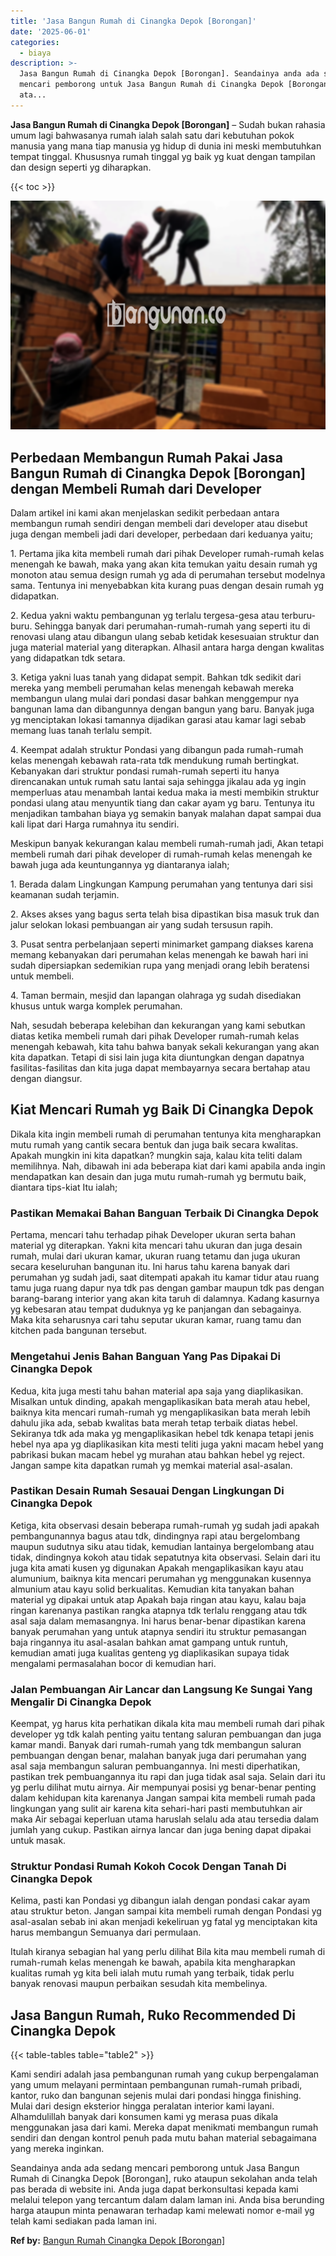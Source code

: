 ```yaml
---
title: 'Jasa Bangun Rumah di Cinangka Depok [Borongan]'
date: '2025-06-01'
categories:
  - biaya
description: >-
  Jasa Bangun Rumah di Cinangka Depok [Borongan]. Seandainya anda ada sedang
  mencari pemborong untuk Jasa Bangun Rumah di Cinangka Depok [Borongan], ruko
  ata...
---
```


**Jasa Bangun Rumah di Cinangka Depok \[Borongan\]** – Sudah bukan rahasia umum lagi bahwasanya rumah ialah salah satu dari kebutuhan pokok manusia yang mana tiap manusia yg hidup di dunia ini meski membutuhkan tempat tinggal. Khususnya rumah tinggal yg baik yg kuat dengan tampilan dan design seperti yg diharapkan.

{{< toc >}}

![Jasa Bangun Rumah di Cinangka Depok [Borongan]](/images/borong-bangunan-19.png)

## Perbedaan Membangun Rumah Pakai Jasa Bangun Rumah di Cinangka Depok \[Borongan\] dengan Membeli Rumah dari Developer

Dalam artikel ini kami akan menjelaskan sedikit perbedaan antara membangun rumah sendiri dengan membeli dari developer atau disebut juga dengan membeli jadi dari developer, perbedaan dari keduanya yaitu;

1\. Pertama jika kita membeli rumah dari pihak Developer rumah-rumah kelas menengah ke bawah, maka yang akan kita temukan yaitu desain rumah yg monoton atau semua design rumah yg ada di perumahan tersebut modelnya sama. Tentunya ini menyebabkan kita kurang puas dengan desain rumah yg didapatkan.

2\. Kedua yakni waktu pembangunan yg terlalu tergesa-gesa atau terburu-buru. Sehingga banyak dari perumahan-rumah-rumah yang seperti itu di renovasi ulang atau dibangun ulang sebab ketidak kesesuaian struktur dan juga material material yang diterapkan. Alhasil antara harga dengan kwalitas yang didapatkan tdk setara.

3\. Ketiga yakni luas tanah yang didapat sempit. Bahkan tdk sedikit dari mereka yang membeli perumahan kelas menengah kebawah mereka membangun ulang mulai dari pondasi dasar bahkan menggempur nya bangunan lama dan dibangunnya dengan bangun yang baru. Banyak juga yg menciptakan lokasi tamannya dijadikan garasi atau kamar lagi sebab memang luas tanah terlalu sempit.

4\. Keempat adalah struktur Pondasi yang dibangun pada rumah-rumah kelas menengah kebawah rata-rata tdk mendukung rumah bertingkat. Kebanyakan dari struktur pondasi rumah-rumah seperti itu hanya direncanakan untuk rumah satu lantai saja sehingga jikalau ada yg ingin memperluas atau menambah lantai kedua maka ia mesti membikin struktur pondasi ulang atau menyuntik tiang dan cakar ayam yg baru. Tentunya itu menjadikan tambahan biaya yg semakin banyak malahan dapat sampai dua kali lipat dari Harga rumahnya itu sendiri.

Meskipun banyak kekurangan kalau membeli rumah-rumah jadi, Akan tetapi membeli rumah dari pihak developer di rumah-rumah kelas menengah ke bawah juga ada keuntungannya yg diantaranya ialah;

1\. Berada dalam Lingkungan Kampung perumahan yang tentunya dari sisi keamanan sudah terjamin.

2\. Akses akses yang bagus serta telah bisa dipastikan bisa masuk truk dan jalur selokan lokasi pembuangan air yang sudah tersusun rapih.

3\. Pusat sentra perbelanjaan seperti minimarket gampang diakses karena memang kebanyakan dari perumahan kelas menengah ke bawah hari ini sudah dipersiapkan sedemikian rupa yang menjadi orang lebih beratensi untuk membeli.

4\. Taman bermain, mesjid dan lapangan olahraga yg sudah disediakan khusus untuk warga komplek perumahan.

Nah, sesudah beberapa kelebihan dan kekurangan yang kami sebutkan diatas ketika membeli rumah dari pihak Developer rumah-rumah kelas menengah kebawah, kita tahu bahwa banyak sekali kekurangan yang akan kita dapatkan. Tetapi di sisi lain juga kita diuntungkan dengan dapatnya fasilitas-fasilitas dan kita juga dapat membayarnya secara bertahap atau dengan diangsur.

## Kiat Mencari Rumah yg Baik Di Cinangka Depok

Dikala kita ingin membeli rumah di perumahan tentunya kita mengharapkan mutu rumah yang cantik secara bentuk dan juga baik secara kwalitas. Apakah mungkin ini kita dapatkan? mungkin saja, kalau kita teliti dalam memilihnya. Nah, dibawah ini ada beberapa kiat dari kami apabila anda ingin mendapatkan kan desain dan juga mutu rumah-rumah yg bermutu baik, diantara tips-kiat Itu ialah;

### Pastikan Memakai Bahan Banguan Terbaik Di Cinangka Depok

Pertama, mencari tahu terhadap pihak Developer ukuran serta bahan material yg diterapkan. Yakni kita mencari tahu ukuran dan juga desain rumah, mulai dari ukuran kamar, ukuran ruang tetamu dan juga ukuran secara keseluruhan bangunan itu. Ini harus tahu karena banyak dari perumahan yg sudah jadi, saat ditempati apakah itu kamar tidur atau ruang tamu juga ruang dapur nya tdk pas dengan gambar maupun tdk pas dengan barang-barang interior yang akan kita taruh di dalamnya. Kadang kasurnya yg kebesaran atau tempat duduknya yg ke panjangan dan sebagainya. Maka kita seharusnya cari tahu seputar ukuran kamar, ruang tamu dan kitchen pada bangunan tersebut.

### Mengetahui Jenis Bahan Banguan Yang Pas Dipakai Di Cinangka Depok

Kedua, kita juga mesti tahu bahan material apa saja yang diaplikasikan. Misalkan untuk dinding, apakah mengaplikasikan bata merah atau hebel, baiknya kita mencari rumah-rumah yg mengaplikasikan bata merah lebih dahulu jika ada, sebab kwalitas bata merah tetap terbaik diatas hebel. Sekiranya tdk ada maka yg mengaplikasikan hebel tdk kenapa tetapi jenis hebel nya apa yg diaplikasikan kita mesti teliti juga yakni macam hebel yang pabrikasi bukan macam hebel yg murahan atau bahkan hebel yg reject. Jangan sampe kita dapatkan rumah yg memkai material asal-asalan.

### Pastikan Desain Rumah Sesauai Dengan Lingkungan Di Cinangka Depok

Ketiga, kita observasi desain beberapa rumah-rumah yg sudah jadi apakah pembangunannya bagus atau tdk, dindingnya rapi atau bergelombang maupun sudutnya siku atau tidak, kemudian lantainya bergelombang atau tidak, dindingnya kokoh atau tidak sepatutnya kita observasi. Selain dari itu juga kita amati kusen yg digunakan Apakah mengaplikasikan kayu atau alumunium, baiknya kita mencari perumahan yg menggunakan kusennya almunium atau kayu solid berkualitas. Kemudian kita tanyakan bahan material yg dipakai untuk atap Apakah baja ringan atau kayu, kalau baja ringan karenanya pastikan rangka atapnya tdk terlalu renggang atau tdk asal saja dalam memasangnya. Ini harus benar-benar dipastikan karena banyak perumahan yang untuk atapnya sendiri itu struktur pemasangan baja ringannya itu asal-asalan bahkan amat gampang untuk runtuh, kemudian amati juga kualitas genteng yg diaplikasikan supaya tidak mengalami permasalahan bocor di kemudian hari.

### Jalan Pembuangan Air Lancar dan Langsung Ke Sungai Yang Mengalir Di Cinangka Depok

Keempat, yg harus kita perhatikan dikala kita mau membeli rumah dari pihak developer yg tdk kalah penting yaitu tentang saluran pembuangan dan juga kamar mandi. Banyak dari rumah-rumah yang tdk membangun saluran pembuangan dengan benar, malahan banyak juga dari perumahan yang asal saja membangun saluran pembuangannya. Ini mesti diperhatikan, pastikan trek pembuangannya itu rapi dan juga tidak asal saja. Selain dari itu yg perlu dilihat mutu airnya. Air mempunyai posisi yg benar-benar penting dalam kehidupan kita karenanya Jangan sampai kita membeli rumah pada lingkungan yang sulit air karena kita sehari-hari pasti membutuhkan air maka Air sebagai keperluan utama haruslah selalu ada atau tersedia dalam jumlah yang cukup. Pastikan airnya lancar dan juga bening dapat dipakai untuk masak.

### Struktur Pondasi Rumah Kokoh Cocok Dengan Tanah Di Cinangka Depok

Kelima, pasti kan Pondasi yg dibangun ialah dengan pondasi cakar ayam atau struktur beton. Jangan sampai kita membeli rumah dengan Pondasi yg asal-asalan sebab ini akan menjadi kekeliruan yg fatal yg menciptakan kita harus membangun Semuanya dari permulaan.

Itulah kiranya sebagian hal yang perlu dilihat Bila kita mau membeli rumah di rumah-rumah kelas menengah ke bawah, apabila kita mengharapkan kualitas rumah yg kita beli ialah mutu rumah yang terbaik, tidak perlu banyak renovasi maupun perbaikan sesudah kita membelinya.

## Jasa Bangun Rumah, Ruko Recommended Di Cinangka Depok

{{< table-tables table="table2" >}}

Kami sendiri adalah jasa pembangunan rumah yang cukup berpengalaman yang umum melayani permintaan pembangunan rumah-rumah pribadi, kantor, ruko dan bangunan sejenis mulai dari pondasi hingga finishing. Mulai dari design eksterior hingga peralatan interior kami layani. Alhamdulillah banyak dari konsumen kami yg merasa puas dikala menggunakan jasa dari kami. Mereka dapat menikmati membangun rumah sendiri dan dengan kontrol penuh pada mutu bahan material sebagaimana yang mereka inginkan.

Seandainya anda ada sedang mencari pemborong untuk Jasa Bangun Rumah di Cinangka Depok \[Borongan\], ruko ataupun sekolahan anda telah pas berada di website ini. Anda juga dapat berkonsultasi kepada kami melalui telepon yang tercantum dalam dalam laman ini. Anda bisa berunding harga ataupun minta penawaran terhadap kami melewati nomor e-mail yg telah kami sediakan pada laman ini.

**Ref by:** [Bangun Rumah Cinangka Depok [Borongan]](https://id.wikipedia.org/wiki/Bangun)
